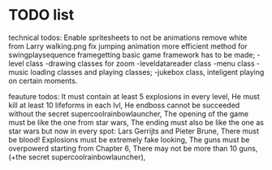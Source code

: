 TODO list
==========================
technical todos:
Enable spritesheets to not be animations
remove white from Larry walking.png
fix jumping animation
more efficient method for swingplaysequence framegetting
basic game framework has to be made;
 -level class
 -drawing classes for zoom
 -leveldatareader class
 -menu class
 -music loading classes and playing classes;
 -jukebox class, inteligent playing on certain moments.

feauture todos:
It must contain at least 5 explosions in every level, 
He must kill at least 10 lifeforms in each lvl,
He endboss cannot be succeeded without the secret supercoolrainbowlauncher,
The opening of the game must be like the one from star wars,
The ending must also be like the one as star wars but now in every spot: Lars Gerrijts and Pieter Brune,
There must be blood!
Explosions must be extremely fake looking,
The guns must be overpowerd starting from Chapter 6,
There may not be more than 10 guns, (+the secret supercoolrainbowlauncher),
